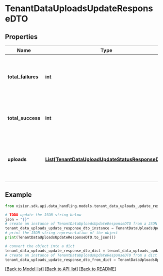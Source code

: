 # TenantDataUploadsUpdateResponseDTO


## Properties

Name | Type | Description | Notes
------------ | ------------- | ------------- | -------------
**total_failures** | **int** | The number of data uploads that failed during the exclusion operation. | [optional] 
**total_success** | **int** | The number of data uploads that were excluded successfully. | [optional] 
**uploads** | [**List[TenantDataUploadUpdateStatusResponseDTO]**](TenantDataUploadUpdateStatusResponseDTO.md) | A list of objects representing the results of the data upload exclusion. | [optional] 

## Example

```python
from visier.sdk.api.data_handling.models.tenant_data_uploads_update_response_dto import TenantDataUploadsUpdateResponseDTO

# TODO update the JSON string below
json = "{}"
# create an instance of TenantDataUploadsUpdateResponseDTO from a JSON string
tenant_data_uploads_update_response_dto_instance = TenantDataUploadsUpdateResponseDTO.from_json(json)
# print the JSON string representation of the object
print(TenantDataUploadsUpdateResponseDTO.to_json())

# convert the object into a dict
tenant_data_uploads_update_response_dto_dict = tenant_data_uploads_update_response_dto_instance.to_dict()
# create an instance of TenantDataUploadsUpdateResponseDTO from a dict
tenant_data_uploads_update_response_dto_from_dict = TenantDataUploadsUpdateResponseDTO.from_dict(tenant_data_uploads_update_response_dto_dict)
```
[[Back to Model list]](../README.md#documentation-for-models) [[Back to API list]](../README.md#documentation-for-api-endpoints) [[Back to README]](../README.md)


